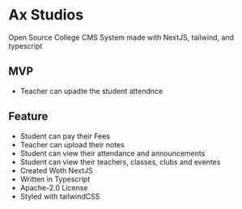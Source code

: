 # Ax Studios

Open Source College CMS System made with NextJS, tailwind, and typescript

## MVP
- Teacher can upadte the student attendnce

## Feature

- Student can pay their Fees
- Teacher can upload their notes
- Student can view their attendance and announcements
- Student can view their teachers, classes, clubs and eventes
- Created Woth NextJS
- Written in Typescript
- Apache-2.0 License
- Styled with tailwindCSS
